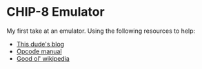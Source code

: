 # CHIP-8 Emulator

My first take at an emulator. Using the following resources to help:

- [This dude's blog](http://www.multigesture.net/articles/how-to-write-an-emulator-chip-8-interpreter/)
- [Opcode manual](http://devernay.free.fr/hacks/chip8/C8TECH10.HTM#0.0)
- [Good ol' wikipedia](https://en.wikipedia.org/wiki/CHIP-8)